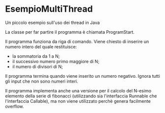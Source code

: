 # EsempioMultiThread
Un piccolo esempio sull'uso dei thread in Java

La classe per far partire il programma è chiamata ProgramStart.

Il programma funziona da riga di comando. 
Viene chiesto di inserire un numero intero del quale restituisce:
 - la sommatoria da 1 a N;
 - il successivo numero primo maggiore di N;
 - il numero di divisori di N;

Il programma termina quando viene inserito un numero negativo.
Ignora tutti gli input che non sono numeri interi.

Il programma implementa anche una versione per il calcolo del N-esimo elemento della serie di fibonacci (utilizzando sia l'interfaccia Runnable che l'interfaccia Callable), ma non viene utilizzato perchè genera facilmente overflow.
